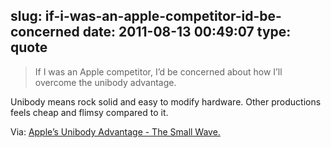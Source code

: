 slug: if-i-was-an-apple-competitor-id-be-concerned
date: 2011-08-13 00:49:07
type: quote
---

> If I was an Apple competitor, I’d be concerned about how I’ll overcome the unibody advantage.

Unibody means rock solid and easy to modify hardware. Other productions feels cheap and flimsy compared to it.

 Via: [Apple’s Unibody Advantage - The Small Wave.](http://thesmallwave.com/apples-unibody-advantage)
